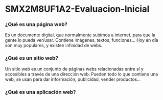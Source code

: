# SMX2M8UF1A2-Evaluacion-Inicial


### ¿Qué es una página web?

Es un documento digital, que normalmente subimos a internet, para que la gente lo pueda ver/usar.
Contiene imágenes, textos, funciones…
Hoy en día son muy populares, y existen infinidad de webs.

### ¿Qué es un sitio web?

Un sitio web es un conjunto de páginas webs relacionadas entre sí y accesibles a través de una dirección web. Pueden todo lo que contiene una web, se usan para dar información, publicidad, vender productos…

### ¿Qué es una aplicación web?

